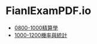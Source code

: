 # FianlExamPDF.io
* [0800-1000精算學](https://yihsinlu.github.io/FianlExamPDF.io/%E7%B2%BE%E7%AE%97%E7%AC%AC%E4%BA%94%E6%AC%A1%E8%80%83%E8%A9%A6.pdf)
* [1000-1200機率與統計](https://yihsinlu.github.io/FianlExamPDF.io/%E6%A9%9F%E7%8E%87%E7%B5%B1%E8%A8%88%E7%AC%AC%E4%BA%94%E6%AC%A1%E8%80%83%E8%A9%A620230103.pdf)
